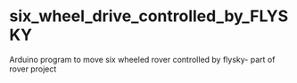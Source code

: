 # six_wheel_drive_controlled_by_FLYSKY
Arduino program to move six wheeled rover controlled by flysky- part of rover project 
